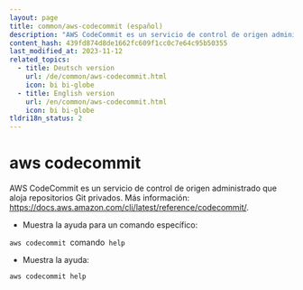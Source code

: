 ```yaml
---
layout: page
title: common/aws-codecommit (español)
description: "AWS CodeCommit es un servicio de control de origen administrado que aloja repositorios Git privados."
content_hash: 439fd874d8de1662fc609f1cc0c7e64c95b50355
last_modified_at: 2023-11-12
related_topics:
  - title: Deutsch version
    url: /de/common/aws-codecommit.html
    icon: bi bi-globe
  - title: English version
    url: /en/common/aws-codecommit.html
    icon: bi bi-globe
tldri18n_status: 2
---
```

# aws codecommit

AWS CodeCommit es un servicio de control de origen administrado que aloja repositorios Git privados.
Más información: <https://docs.aws.amazon.com/cli/latest/reference/codecommit/>.

- Muestra la ayuda para un comando específico:

`aws codecommit `<span class="tldr-var badge badge-pill bg-dark-lm bg-white-dm text-white-lm text-dark-dm font-weight-bold">comando</span>` help`

- Muestra la ayuda:

`aws codecommit help`
